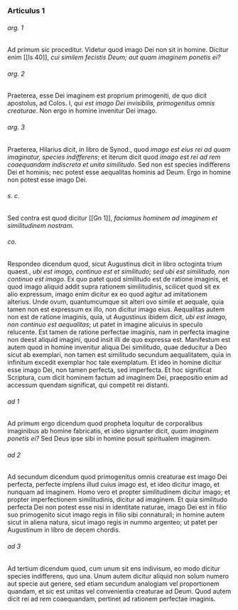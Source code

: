 ### Articulus 1

###### arg. 1
Ad primum sic proceditur. Videtur quod imago Dei non sit in homine. Dicitur enim [[Is 40]], *cui similem fecistis Deum; aut quam imaginem ponetis ei?*

###### arg. 2
Praeterea, esse Dei imaginem est proprium primogeniti, de quo dicit apostolus, ad Colos. I, *qui est imago Dei invisibilis, primogenitus omnis creaturae*. Non ergo in homine invenitur Dei imago.

###### arg. 3
Praeterea, Hilarius dicit, in libro de Synod., quod *imago est eius rei ad quam imaginatur, species indifferens*; et iterum dicit quod *imago est rei ad rem coaequandam indiscreta et unita similitudo*. Sed non est species indifferens Dei et hominis; nec potest esse aequalitas hominis ad Deum. Ergo in homine non potest esse imago Dei.

###### s. c.
Sed contra est quod dicitur [[Gn 1]], *faciamus hominem ad imaginem et similitudinem nostram*.

###### co.
Respondeo dicendum quod, sicut Augustinus dicit in libro octoginta trium quaest., *ubi est imago, continuo est et similitudo; sed ubi est similitudo, non continuo est imago*. Ex quo patet quod similitudo est de ratione imaginis, et quod imago aliquid addit supra rationem similitudinis, scilicet quod sit ex alio expressum, imago enim dicitur ex eo quod agitur ad imitationem alterius. Unde ovum, quantumcumque sit alteri ovo simile et aequale, quia tamen non est expressum ex illo, non dicitur imago eius. Aequalitas autem non est de ratione imaginis, quia, ut Augustinus ibidem dicit, *ubi est imago, non continuo est aequalitas*; ut patet in imagine alicuius in speculo relucente. Est tamen de ratione perfectae imaginis, nam in perfecta imagine non deest aliquid imagini, quod insit illi de quo expressa est. Manifestum est autem quod in homine invenitur aliqua Dei similitudo, quae deducitur a Deo sicut ab exemplari, non tamen est similitudo secundum aequalitatem, quia in infinitum excedit exemplar hoc tale exemplatum. Et ideo in homine dicitur esse imago Dei, non tamen perfecta, sed imperfecta. Et hoc significat Scriptura, cum dicit hominem factum ad imaginem Dei, praepositio enim ad accessum quendam significat, qui competit rei distanti.

###### ad 1
Ad primum ergo dicendum quod propheta loquitur de corporalibus imaginibus ab homine fabricatis, et ideo signanter dicit, *quam imaginem ponetis ei?* Sed Deus ipse sibi in homine posuit spiritualem imaginem.

###### ad 2
Ad secundum dicendum quod primogenitus omnis creaturae est imago Dei perfecta, perfecte implens illud cuius imago est, et ideo dicitur imago, et nunquam ad imaginem. Homo vero et propter similitudinem dicitur imago; et propter imperfectionem similitudinis, dicitur ad imaginem. Et quia similitudo perfecta Dei non potest esse nisi in identitate naturae, imago Dei est in filio suo primogenito sicut imago regis in filio sibi connaturali; in homine autem sicut in aliena natura, sicut imago regis in nummo argenteo; ut patet per Augustinum in libro de decem chordis.

###### ad 3
Ad tertium dicendum quod, cum unum sit ens indivisum, eo modo dicitur species indifferens, quo una. Unum autem dicitur aliquid non solum numero aut specie aut genere, sed etiam secundum analogiam vel proportionem quandam, et sic est unitas vel convenientia creaturae ad Deum. Quod autem dicit rei ad rem coaequandam, pertinet ad rationem perfectae imaginis.

